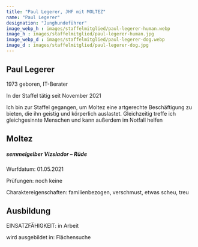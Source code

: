 ```yaml
---
title: "Paul Legerer, JHF mit MOLTEZ"
name: "Paul Legerer"
designation: "Junghundeführer"
image_webp_h : images/staffelmitglied/paul-legerer-human.webp
image_h : images/staffelmitglied/paul-legerer-human.jpg
image_webp_d : images/staffelmitglied/paul-legerer-dog.webp
image_d : images/staffelmitglied/paul-legerer-dog.jpg
---
```

## Paul Legerer
1973 geboren, IT-Berater

In der Staffel tätig seit November 2021

Ich bin zur Staffel gegangen, um Moltez eine artgerechte Beschäftigung zu bieten, die ihn geistig und körperlich auslastet. Gleichzeitig treffe ich gleichgesinnte Menschen und kann außerdem im Notfall helfen

## Moltez
##### semmelgelber Vizslador – Rüde
Wurfdatum: 01.05.2021

Prüfungen: noch keine

Charaktereigenschaften: familienbezogen, verschmust, etwas scheu, treu

## Ausbildung
EINSATZFÄHIGKEIT: in Arbeit

wird ausgebildet in: Flächensuche